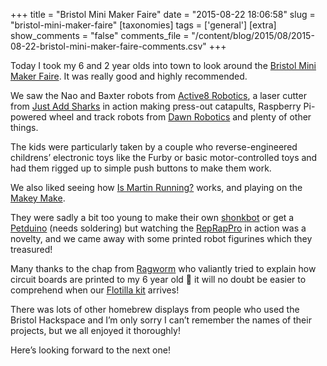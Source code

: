 +++
title = "Bristol Mini Maker Faire"
date = "2015-08-22 18:06:58"
slug = "bristol-mini-maker-faire"
[taxonomies]
tags = ['general']
[extra]
show_comments = "false"
comments_file = "/content/blog/2015/08/2015-08-22-bristol-mini-maker-faire-comments.csv"
+++

Today I took my 6 and 2 year olds into town to look around the [Bristol Mini Maker Faire](http://bristolmakerfaire.com/). It was really good and highly recommended.

We saw the Nao and Baxter robots from [Active8 Robotics](http://www.active8robots.com/), a laser cutter from [Just Add Sharks](http://justaddsharks.co.uk/) in action making press-out catapults, Raspberry Pi-powered wheel and track robots from [Dawn Robotics](http://www.dawnrobotics.co.uk/) and plenty of other things.

The kids were particularly taken by a couple who reverse-engineered childrens’ electronic toys like the Furby or basic motor-controlled toys and had them rigged up to simple push buttons to make them work.

We also liked seeing how [Is Martin Running?](https://twitter.com/ismartinrunning) works, and playing on the [Makey Make](http://www.makeymakey.com/).

They were sadly a bit too young to make their own [shonkbot](http://jarkman.co.uk/catalog/robots/shonkbot.htm) or get a [Petduino](http://circuitbeard.co.uk/blog/introducing-petduino) (needs soldering) but watching the [RepRapPro](https://reprappro.com/) in action was a novelty, and we came away with some printed robot figurines which they treasured!

Many thanks to the chap from [Ragworm](http://www.ragworm.eu/) who valiantly tried to explain how circuit boards are printed to my 6 year old 🙂 it will no doubt be easier to comprehend when our [Flotilla kit](http://shop.pimoroni.com/collections/flotilla) arrives!

There was lots of other homebrew displays from people who used the Bristol Hackspace and I’m only sorry I can’t remember the names of their projects, but we all enjoyed it thoroughly!

Here’s looking forward to the next one!

